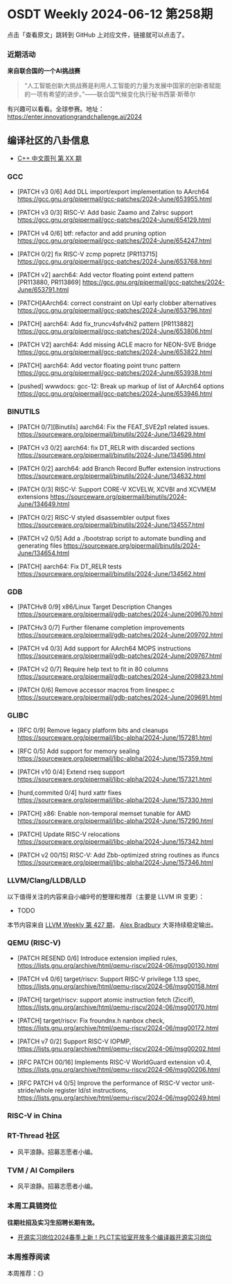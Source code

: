 # OSDT Weekly 2024-06-12 第258期

点击「查看原文」跳转到 GitHub 上对应文件，链接就可以点击了。

### 近期活动

**来自联合国的一个AI挑战赛**

> “人工智能创新大挑战赛是利用人工智能的力量为发展中国家的创新者赋能的一项有希望的进步。”——联合国气候变化执行秘书西蒙·斯蒂尔

有兴趣可以看看。全球参赛。地址：
https://enter.innovationgrandchallenge.ai/2024

## 编译社区的八卦信息

- [C++ 中文周刊 第 XX 期]()

### GCC

- [PATCH v3 0/6] Add DLL import/export implementation to AArch64
  https://gcc.gnu.org/pipermail/gcc-patches/2024-June/653955.html

- [PATCH v3 0/3] RISC-V: Add basic Zaamo and Zalrsc support
  https://gcc.gnu.org/pipermail/gcc-patches/2024-June/654129.html

- [PATCH v4 0/6] btf: refactor and add pruning option
  https://gcc.gnu.org/pipermail/gcc-patches/2024-June/654247.html

- [PATCH 0/2] fix RISC-V zcmp popretz [PR113715]
  https://gcc.gnu.org/pipermail/gcc-patches/2024-June/653768.html

- [PATCH v2] aarch64: Add vector floating point extend pattern [PR113880, PR113869]
  https://gcc.gnu.org/pipermail/gcc-patches/2024-June/653791.html

- [PATCH]AArch64: correct constraint on Upl early clobber alternatives
  https://gcc.gnu.org/pipermail/gcc-patches/2024-June/653796.html

- [PATCH] aarch64: Add fix_truncv4sfv4hi2 pattern [PR113882]
  https://gcc.gnu.org/pipermail/gcc-patches/2024-June/653806.html

- [PATCH V2] aarch64: Add missing ACLE macro for NEON-SVE Bridge
  https://gcc.gnu.org/pipermail/gcc-patches/2024-June/653822.html

- [PATCH] aarch64: Add vector floating point trunc pattern
  https://gcc.gnu.org/pipermail/gcc-patches/2024-June/653938.html

- [pushed] wwwdocs: gcc-12: Break up markup of list of AArch64 options
  https://gcc.gnu.org/pipermail/gcc-patches/2024-June/653946.html


### BINUTILS

- [PATCH 0/7][Binutils] aarch64: Fix the FEAT_SVE2p1 related issues.
  https://sourceware.org/pipermail/binutils/2024-June/134629.html

- [PATCH v3 0/2] aarch64: fix DT_RELR with discarded sections
  https://sourceware.org/pipermail/binutils/2024-June/134596.html

- [PATCH 0/2] aarch64: add Branch Record Buffer extension instructions
  https://sourceware.org/pipermail/binutils/2024-June/134632.html

- [PATCH 0/3] RISC-V: Support CORE-V XCVELW, XCVBI and XCVMEM extensions
  https://sourceware.org/pipermail/binutils/2024-June/134649.html

- [PATCH 0/2] RISC-V styled disassembler output fixes
  https://sourceware.org/pipermail/binutils/2024-June/134557.html

- [PATCH v2 0/5] Add a ./bootstrap script to automate bundling and generating files
  https://sourceware.org/pipermail/binutils/2024-June/134654.html

- [PATCH] aarch64: Fix DT_RELR tests
  https://sourceware.org/pipermail/binutils/2024-June/134562.html

### GDB

- [PATCHv8 0/9] x86/Linux Target Description Changes
  https://sourceware.org/pipermail/gdb-patches/2024-June/209670.html

- [PATCHv3 0/7] Further filename completion improvements
  https://sourceware.org/pipermail/gdb-patches/2024-June/209702.html

- [PATCH v4 0/3] Add support for AArch64 MOPS instructions
  https://sourceware.org/pipermail/gdb-patches/2024-June/209767.html

- [PATCH v2 0/7] Require help text to fit in 80 columns
  https://sourceware.org/pipermail/gdb-patches/2024-June/209823.html

- [PATCH 0/6] Remove accessor macros from linespec.c
  https://sourceware.org/pipermail/gdb-patches/2024-June/209691.html

### GLIBC

- [RFC 0/9] Remove legacy platform bits and cleanups
  https://sourceware.org/pipermail/libc-alpha/2024-June/157281.html

- [RFC 0/5] Add support for memory sealing
  https://sourceware.org/pipermail/libc-alpha/2024-June/157359.html

- [PATCH v10 0/4] Extend rseq support
  https://sourceware.org/pipermail/libc-alpha/2024-June/157321.html

- [hurd,commited 0/4] hurd xattr fixes
  https://sourceware.org/pipermail/libc-alpha/2024-June/157330.html

- [PATCH] x86: Enable non-temporal memset tunable for AMD
  https://sourceware.org/pipermail/libc-alpha/2024-June/157290.html

- [PATCH] Update RISC-V relocations
  https://sourceware.org/pipermail/libc-alpha/2024-June/157342.html

- [PATCH v2 00/15] RISC-V: Add Zbb-optimized string routines as ifuncs
  https://sourceware.org/pipermail/libc-alpha/2024-June/157346.html

### LLVM/Clang/LLDB/LLD


以下值得关注的内容来自小编9号的整理和推荐（主要是 LLVM IR 变更）：

- TODO

本节内容来自 [LLVM Weekly 第 427 期](http://llvmweekly.org/issue/427)，
[Alex Bradbury](https://www.linkedin.com/in/alex-bradbury/) 大哥持续稳定输出。

### QEMU (RISC-V)


- [PATCH RESEND 0/6] Introduce extension implied rules,
  https://lists.gnu.org/archive/html/qemu-riscv/2024-06/msg00130.html

- [PATCH v4 0/6] target/riscv: Support RISC-V privilege 1.13 spec,
  https://lists.gnu.org/archive/html/qemu-riscv/2024-06/msg00158.html

- [PATCH] target/riscv: support atomic instruction fetch (Ziccif),
  https://lists.gnu.org/archive/html/qemu-riscv/2024-06/msg00170.html

- [PATCH] target/riscv: Fix froundnx.h nanbox check,
  https://lists.gnu.org/archive/html/qemu-riscv/2024-06/msg00172.html

- [PATCH v7 0/2] Support RISC-V IOPMP,
  https://lists.gnu.org/archive/html/qemu-riscv/2024-06/msg00202.html

- [RFC PATCH 00/16] Implements RISC-V WorldGuard extension v0.4,
  https://lists.gnu.org/archive/html/qemu-riscv/2024-06/msg00206.html

- [RFC PATCH v4 0/5] Improve the performance of RISC-V vector unit-stride/whole register ld/st instructions,
  https://lists.gnu.org/archive/html/qemu-riscv/2024-06/msg00249.html

### RISC-V in China

### RT-Thread 社区

- 风平浪静。招募志愿者小编。

### TVM / AI Compilers

- 风平浪静。招募志愿者小编。

### 本周工具链岗位

**往期社招及实习生招聘长期有效。**

- [开源实习岗位2024春季上新！PLCT实验室开放多个编译器开源实习岗位](https://mp.weixin.qq.com/s/D-l7hE2S-21NCAZsVqPzMA)

### 本周推荐阅读

本周推荐：《》
